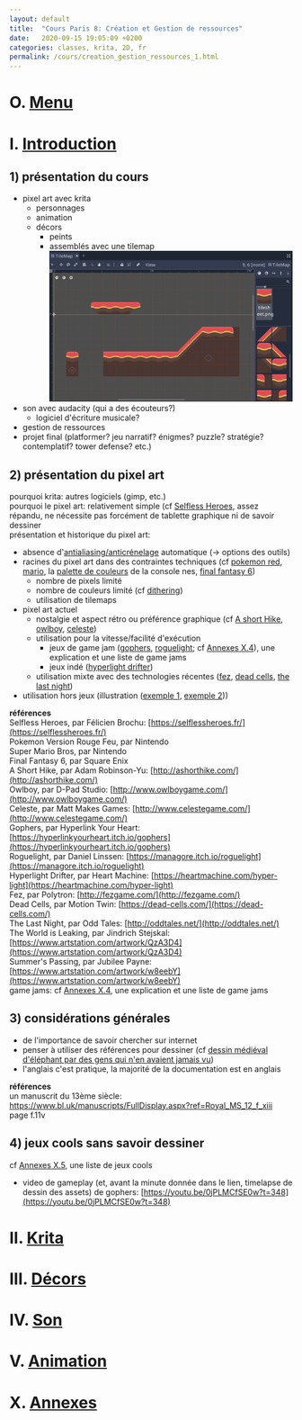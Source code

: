 ```yaml
---
layout: default
title:  "Cours Paris 8: Création et Gestion de ressources"
date:   2020-09-15 19:05:09 +0200
categories: classes, krita, 2D, fr
permalink: /cours/creation_gestion_ressources_1.html
--- 
```

# O. [Menu](/cours/creation_gestion_ressources.html)
# I. [Introduction](/cours/creation_gestion_ressources_1.html)
## 1) présentation du cours

- pixel art avec krita
    - personnages
    - animation
    - décors
        - peints
        - assemblés avec une tilemap ![(exemple de tilemap dans Godot)](/assets/002_tilemap.png)
- son avec audacity (qui a des écouteurs?)
    - logiciel d'écriture musicale?
- gestion de ressources
- projet final (platformer? jeu narratif? énigmes? puzzle? stratégie? contemplatif? tower defense? etc.)

## 2) présentation du pixel art
pourquoi krita: autres logiciels (gimp, etc.)  
pourquoi le pixel art: relativement simple (cf [Selfless Heroes](/assets/003_selflessHeroes.png), assez répandu, ne nécessite pas forcément de tablette graphique ni de savoir dessiner  
présentation et historique du pixel art:  
- absence d'[antialiasing/anticrénelage](/assets/000_anti-aliasing.png) automatique (-> options des outils)
- racines du pixel art dans des contraintes techniques (cf [pokemon red](/assets/100_pokemon.jpg), [mario](/assets/101_mario.jpg), la [palette de couleurs](/assets/102_nes_palette.jpg) de la console nes, [final fantasy 6](/assets/103_ff6.jpg))
    - nombre de pixels limité
    - nombre de couleurs limité (cf [dithering](/assets/001_dithering.png))
    - utilisation de tilemaps
- pixel art actuel
    - nostalgie et aspect rétro ou préférence graphique (cf [A short Hike](/assets/113_aShortHike.png), [owlboy](/assets/107_owlboy_gd.png), [celeste](/assets/109_celeste.png))
    - utilisation pour la vitesse/facilité d'exécution
        - jeux de game jam ([gophers](/assets/105_gophers.png), [roguelight](/assets/106_roguelight.png); cf [Annexes X.4](/cours/creation_gestion_ressources_0.html)), une explication et une liste de game jams
        - jeux indé ([hyperlight drifter](/assets/108_hyperLightDrifter.png))
    - utilisation mixte avec des technologies récentes ([fez](/assets/110_fez.png), [dead cells](/assets/111_Dead-Cells.jpg), [the last night](/assets/112_TheLastNight.jpg))
- utilisation hors jeux (illustration ([exemple 1](/assets/114_jindrich-stejskal.gif), [exemple 2](/assets/115_jubilee.png)))

**références**  
Selfless Heroes, par Félicien Brochu: [https://selflessheroes.fr/](https://selflessheroes.fr/)  
Pokemon Version Rouge Feu, par Nintendo  
Super Mario Bros, par Nintendo  
Final Fantasy 6, par Square Enix  
A Short Hike, par Adam Robinson-Yu: [http://ashorthike.com/](http://ashorthike.com/)  
Owlboy, par D-Pad Studio: [http://www.owlboygame.com/](http://www.owlboygame.com/)  
Celeste, par Matt Makes Games: [http://www.celestegame.com/](http://www.celestegame.com/)  
Gophers, par Hyperlink Your Heart: [https://hyperlinkyourheart.itch.io/gophers](https://hyperlinkyourheart.itch.io/gophers)  
Roguelight, par Daniel Linssen: [https://managore.itch.io/roguelight](https://managore.itch.io/roguelight)  
Hyperlight Drifter, par Heart Machine: [https://heartmachine.com/hyper-light](https://heartmachine.com/hyper-light)  
Fez, par Polytron: [http://fezgame.com/](http://fezgame.com/)  
Dead Cells, par Motion Twin: [https://dead-cells.com/](https://dead-cells.com/)  
The Last Night, par Odd Tales: [http://oddtales.net/](http://oddtales.net/)  
The World is Leaking, par Jindrich Stejskal: [https://www.artstation.com/artwork/QzA3D4](https://www.artstation.com/artwork/QzA3D4)  
Summer's Passing, par Jubilee Payne: [https://www.artstation.com/artwork/w8eebY](https://www.artstation.com/artwork/w8eebY)  
game jams: cf [Annexes X.4](/cours/creation_gestion_ressources_0.html), une explication et une liste de game jams

## 3) considérations générales
- de l'importance de savoir chercher sur internet
- penser à utiliser des références pour dessiner (cf [dessin médiéval d'éléphant par des gens qui n'en avaient jamais vu](/assets/200_elephant.jpg))
- l'anglais c'est pratique, la majorité de la documentation est en anglais

**références**  
un manuscrit du 13ème siècle: https://www.bl.uk/manuscripts/FullDisplay.aspx?ref=Royal_MS_12_f_xiii page f.11v

## 4) jeux cools sans savoir dessiner
cf [Annexes X.5](/cours/creation_gestion_ressources_0.html), une liste de jeux cools
- video de gameplay (et, avant la minute donnée dans le lien, timelapse de dessin des assets) de gophers: [https://youtu.be/0jPLMCfSE0w?t=348](https://youtu.be/0jPLMCfSE0w?t=348)

# II. [Krita](/cours/creation_gestion_ressources_2.html)
# III. [Décors](/cours/creation_gestion_ressources_3.html)
# IV. [Son](/cours/creation_gestion_ressources_4.html)
# V. [Animation](/cours/creation_gestion_ressources_5.html)
# X. [Annexes](/cours/creation_gestion_ressources_0.html)
